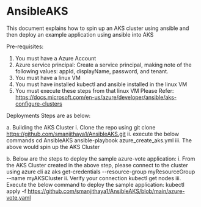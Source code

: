 # AnsibleAKS

This document explains how to spin up an AKS cluster using ansible and then deploy an example application using ansible into AKS

Pre-requisites:
1. You must have a Azure Account
2. Azure service principal: Create a service principal, making note of the following values: appId, displayName, password, and tenant.
3. You must have a linux VM
4. You must have installed kubectl and ansible installed in the linux VM
5. You must execute these steps from that linux VM
Please Refer: https://docs.microsoft.com/en-us/azure/developer/ansible/aks-configure-clusters

Deployments Steps are as below:

a. Building the AKS Cluster
i. Clone the repo using git clone https://github.com/smanjithaya1/AnsibleAKS.git
ii. execute the below commands
  cd AnsibleAKS
  ansible-playbook azure_create_aks.yml
iii. The above would spin up the AKS Cluster

b. Below are the steps to deploy the sample azure-vote application:
i.   From the AKS Cluster created in the above step, please connect to the cluster using azure cli
     az aks get-credentials --resource-group myResourceGroup --name myAKSCluster
ii.  Verify your connection
     kubectl get nodes
iii. Execute the below command to deploy the sample application:
     kubectl apply -f https://github.com/smanjithaya1/AnsibleAKS/blob/main/azure-vote.yaml

